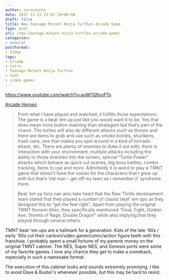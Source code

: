 ```yaml
---
author: zerocounts
date: 2017-11-22 23:07:18+00:00
draft: false
title: New Teenage Mutant Ninja Turtles Arcade Game
type: post
url: /new-teenage-mutant-ninja-turtles-arcade-game/
categories:
- General
postFormat:
- Video
tags:
- arcade
- retro
- Teenage Mutant Ninja Turtles
- tmnt
- video games
---
```


https://www.youtube.com/watch?v=ayM7Q8xnPTs

[Arcade Heroes](http://arcadeheroes.com/2017/11/14/iaapa-2017-raw-thrills-booth-with-teenage-mutant-ninja-turtles-injustice-arcade-x-games-snow-boarder/):


<blockquote>From what I have played and watched, it fulfills those expectations. The game is a beat ’em up just like you would want it to be. Yes that does mean more button mashing than stratagem but that’s part of the charm. The turtles will also do different attacks such as throws and there are items to grab and use such as smoke bombs, shurikens, trash cans, one that makes you spin around in a kind of tornado attack, etc. There are plenty of enemies to duke it out with, there is interaction with your environment, multiple attacks including the ability to throw enemies into the screen, special “Turtle Power” attacks which behave as quick cut scenes, big boss battles, combo tracking, items to use and more. Admittedly it is weird to play a TMNT game that doesn’t have the voices for the characters that I grew up with but that’s ‘old man – get off my lawn as I remember it’ syndrome there.

Beat ’em up fans can also take heart that the Raw Thrills development team stated that they played a number of classic beat’ em ups as they designed this to “get the feel right”. Apart from playing the original TMNT Konami titles, they specifically mentioned “Final, Fight, Golden Axe, Streets of Rage, Double Dragon” while also implying that they played through several others.

</blockquote>

TMNT beat 'em ups are a hallmark for a generation. Kids of the late '80s / early '90s cut their cartoon/video game/comic/action figure teeth with this franchise. I probably spent a small fortune of my parents money on the original TMNT cabinet. The NES, Super NES, and Genesis ports were some of my favorite games. I love any chance they get to make a comeback, especially in such a namesake format.

The execution of this cabinet looks and sounds extremely promising. I like to avoid Dave & Buster's whenever possible, but this may be hard to resist.
